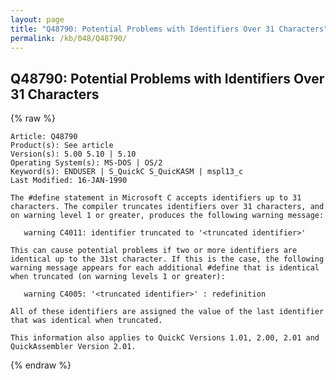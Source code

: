 ```yaml
---
layout: page
title: "Q48790: Potential Problems with Identifiers Over 31 Characters"
permalink: /kb/048/Q48790/
---
```


## Q48790: Potential Problems with Identifiers Over 31 Characters

{% raw %}

	Article: Q48790
	Product(s): See article
	Version(s): 5.00 5.10 | 5.10
	Operating System(s): MS-DOS | OS/2
	Keyword(s): ENDUSER | S_QuickC S_QuicKASM | mspl13_c
	Last Modified: 16-JAN-1990
	
	The #define statement in Microsoft C accepts identifiers up to 31
	characters. The compiler truncates identifiers over 31 characters, and
	on warning level 1 or greater, produces the following warning message:
	
	   warning C4011: identifier truncated to '<truncated identifier>'
	
	This can cause potential problems if two or more identifiers are
	identical up to the 31st character. If this is the case, the following
	warning message appears for each additional #define that is identical
	when truncated (on warning levels 1 or greater):
	
	   warning C4005: '<truncated identifier>' : redefinition
	
	All of these identifiers are assigned the value of the last identifier
	that was identical when truncated.
	
	This information also applies to QuickC Versions 1.01, 2.00, 2.01 and
	QuickAssembler Version 2.01.

{% endraw %}
